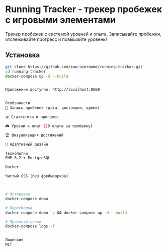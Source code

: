 # Running Tracker - трекер пробежек с игровыми элементами

Трекер пробежек с системой уровней и опыта. Записывайте пробежки, отслеживайте прогресс и повышайте уровень!

## Установка

```bash
git clone https://github.com/ваш-username/running-tracker.git
cd running-tracker
docker-compose up -d --build


Приложение доступно: http://localhost:8000


Особенности
📅 Запись пробежек (дата, дистанция, время)

📊 Статистика и прогресс

🎮 Уровни и опыт (20 опыта за пробежку)

🏆 Визуализация достижений

📱 Адаптивный дизайн

Технологии
PHP 8.2 + PostgreSQL

Docker

Чистый CSS (без фреймворков)



# Остановка
docker-compose down

# Пересборка
docker-compose down -v && docker-compose up -d --build

# Просмотр логов
docker-compose logs -f


Лицензия
MIT
